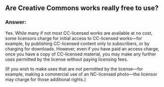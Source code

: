 ## Are Creative Commons works really free to use?
### Answer:

Yes. While many if not most CC-licensed works are available at no cost, some licensors charge for initial access to CC-licensed works—for example, by publishing CC-licensed content only to subscribers, or by charging for downloads. However, even if you have paid an access charge, once you have a copy of CC-licensed material, you may make any further uses permitted by the license without paying licensing fees.

(If you wish to make uses that are not permitted by the license—for example, making a commercial use of an NC-licensed photo—the licensor may charge for those additional rights.)
